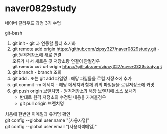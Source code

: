 # naver0829study
네이버 클라우드 과정 3기 수업


git-bash

1. git init - git 과 연동할 폴더 초기화  
2. git remote add origin https://github.com/zipsy327/naver0829study.git - git 원격저장소에 새로 연결    
   오류가 나서 새로운 깃 저장소랑 연결이 안될경우  
   git remote set-url origin https://github.com/zipsy327/naver0829study.git  
4. git branch - branch 조회  
5. git add .  또는 git add 파일명 : 해당 파일들을 로컬 저장소에 추가  
6. git commit -m 메세지 - 해당 메세지와 함께 위의 파일들을 로컬저장소에 커밋  
7. git push origin 브랜치명 - 원격저장소의 해당 브랜치에 소스 보내기  
    - 반대로 원격 저정소의 수정된 내용을 가져올경우  
    - git pull origin 브랜치명  

처음에 한번만 이메일과 유저명 확인    
git config --global user.name "[사용자명]"    
git config --global user.email "[사용자이메일]"    
 
